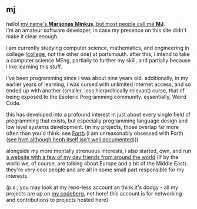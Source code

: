 ## mj
hello! [my name's **Marijonas Minkus**, but most people call me **MJ**](https://512b.dev/mjm/portfolio).  
i'm an amateur software developer, in case my presence on this site didn't make it clear enough.

i am currently studying computer science, mathematics, and engineering in college ([college](https://en.wiktionary.org/wiki/college#English:_Q7533204), not the other one) at portsmouth. after this, i intend to take a computer science MEng, partially to further my skill, and partially because i like learning this stuff.

i've been programming since i was about nine years old. additionally, in my earlier years of learning, i was cursed with unlimited internet access, and so ended up with another (smaller, less hierarchically relevant) curse, that of being exposed to the Esoteric Programming community. essentially, Weird Code.

this has developed into a profound interest in just about every single field of programming that exists, but especially programming language design and low level systems development. (in my projects, those overlap far more often than you'd think. see [Forth](https://en.wikipedia.org/wiki/Forth_(programming_language)) (i am unreasonably obsessed with Forth ([see hvm although heph itself isn't well documented](https://codeberg.org/ufrag/hvm))))

alongside my more mentally strenuous interests, i also started, own, and run [a website with a few of my dev friends from around the world](https://512b.dev/) (if by the world we, of course, are talking about Europe and a bit of the Middle East). they're very cool people and are all in some small part responsible for my interests.

(p.s., you may look at my repo-less account an think it's dodgy - all my projects are up on [my codeberg](https://codeberg.org/ufrag), not here! this account is for networking and contributions to projects hosted here)

